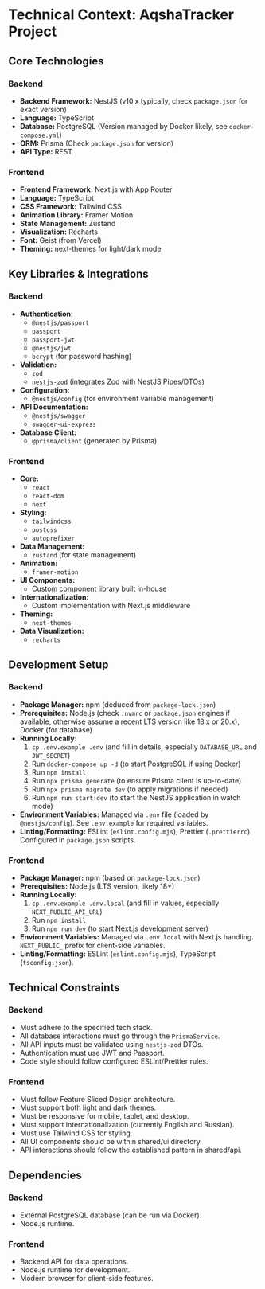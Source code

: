 # Technical Context: AqshaTracker Project

## Core Technologies

### Backend
- **Backend Framework:** NestJS (v10.x typically, check `package.json` for exact version)
- **Language:** TypeScript
- **Database:** PostgreSQL (Version managed by Docker likely, see `docker-compose.yml`)
- **ORM:** Prisma (Check `package.json` for version)
- **API Type:** REST

### Frontend
- **Frontend Framework:** Next.js with App Router
- **Language:** TypeScript
- **CSS Framework:** Tailwind CSS
- **Animation Library:** Framer Motion
- **State Management:** Zustand
- **Visualization:** Recharts
- **Font:** Geist (from Vercel)
- **Theming:** next-themes for light/dark mode

## Key Libraries & Integrations

### Backend
- **Authentication:**
    - `@nestjs/passport`
    - `passport`
    - `passport-jwt`
    - `@nestjs/jwt`
    - `bcrypt` (for password hashing)
- **Validation:**
    - `zod`
    - `nestjs-zod` (integrates Zod with NestJS Pipes/DTOs)
- **Configuration:**
    - `@nestjs/config` (for environment variable management)
- **API Documentation:**
    - `@nestjs/swagger`
    - `swagger-ui-express`
- **Database Client:**
    - `@prisma/client` (generated by Prisma)

### Frontend
- **Core:**
    - `react`
    - `react-dom`
    - `next`
- **Styling:**
    - `tailwindcss`
    - `postcss`
    - `autoprefixer`
- **Data Management:**
    - `zustand` (for state management)
- **Animation:**
    - `framer-motion`
- **UI Components:**
    - Custom component library built in-house
- **Internationalization:**
    - Custom implementation with Next.js middleware
- **Theming:**
    - `next-themes`
- **Data Visualization:**
    - `recharts`

## Development Setup

### Backend
- **Package Manager:** npm (deduced from `package-lock.json`)
- **Prerequisites:** Node.js (check `.nvmrc` or `package.json` engines if available, otherwise assume a recent LTS version like 18.x or 20.x), Docker (for database)
- **Running Locally:**
    1.  `cp .env.example .env` (and fill in details, especially `DATABASE_URL` and `JWT_SECRET`)
    2.  Run `docker-compose up -d` (to start PostgreSQL if using Docker)
    3.  Run `npm install`
    4.  Run `npx prisma generate` (to ensure Prisma client is up-to-date)
    5.  Run `npx prisma migrate dev` (to apply migrations if needed)
    6.  Run `npm run start:dev` (to start the NestJS application in watch mode)
- **Environment Variables:** Managed via `.env` file (loaded by `@nestjs/config`). See `.env.example` for required variables.
- **Linting/Formatting:** ESLint (`eslint.config.mjs`), Prettier (`.prettierrc`). Configured in `package.json` scripts.

### Frontend
- **Package Manager:** npm (based on `package-lock.json`)
- **Prerequisites:** Node.js (LTS version, likely 18+)
- **Running Locally:**
    1. `cp .env.example .env.local` (and fill in values, especially `NEXT_PUBLIC_API_URL`)
    2. Run `npm install`
    3. Run `npm run dev` (to start Next.js development server)
- **Environment Variables:** Managed via `.env.local` with Next.js handling. `NEXT_PUBLIC_` prefix for client-side variables.
- **Linting/Formatting:** ESLint (`eslint.config.mjs`), TypeScript (`tsconfig.json`).

## Technical Constraints

### Backend
- Must adhere to the specified tech stack.
- All database interactions must go through the `PrismaService`.
- All API inputs must be validated using `nestjs-zod` DTOs.
- Authentication must use JWT and Passport.
- Code style should follow configured ESLint/Prettier rules.

### Frontend
- Must follow Feature Sliced Design architecture.
- Must support both light and dark themes.
- Must be responsive for mobile, tablet, and desktop.
- Must support internationalization (currently English and Russian).
- Must use Tailwind CSS for styling.
- All UI components should be within shared/ui directory.
- API interactions should follow the established pattern in shared/api.

## Dependencies

### Backend
- External PostgreSQL database (can be run via Docker).
- Node.js runtime.

### Frontend
- Backend API for data operations.
- Node.js runtime for development.
- Modern browser for client-side features. 